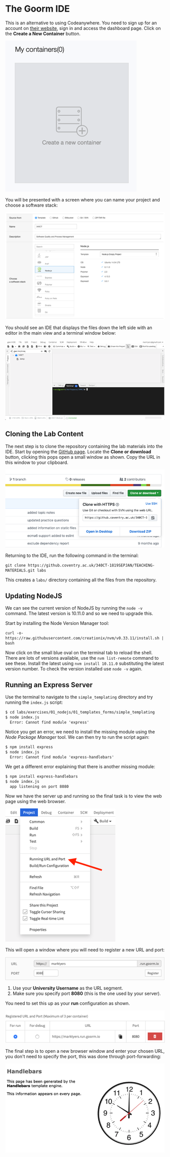 
# The Goorm IDE

This is an alternative to using Codeanywhere. You need to sign up for an account on [their website](https://ide.goorm.io/), sign in and access the dashboard page. Click on the **Create a New Container** button.

![Create a New Container](exercises/.images/goorm01.png)

You will be presented with a screen where you can name your project and choose a software stack:

![Create a New Container](exercises/.images/goorm02.png)

You should see an IDE that displays the files down the left side with an editor in the main view and a terminal window below:

![Create a New Container](exercises/.images/goorm03.png)

## Cloning the Lab Content

The next step is to clone the repository containing the lab materials into the IDE. Start by opening the [GitHub page](https://github.coventry.ac.uk/340CT-1819SEPJAN/TEACHING-MATERIALS). Locate the **Clone or download** button, clicking this pops open a small window as shown. Copy the URL in this window to your clipboard.

![Create a New Container](exercises/.images/github01.png)

Returning to the IDE, run the following command in the terminal:

```shell
git clone https://github.coventry.ac.uk/340CT-1819SEPJAN/TEACHING-MATERIALS.git labs
```

This creates a `labs/` directory containing all the files from the repository.

## Updating NodeJS

We can see the current version of NodeJS by running the `node -v` command. The latest version is 10.11.0 and so we need to upgrade this.

Start by installing the Node Version Manager tool:

```shell
curl -o- https://raw.githubusercontent.com/creationix/nvm/v0.33.11/install.sh | bash
```

Now click on the small blue oval on the terminal tab to reload the shell. There are lots of versions available, use the `nvm list-remote` command to see these. Install the latest using `nvm install 10.11.0` substituting the latest version number. To check the version installed use `node -v` again.

## Running an Express Server

Use the terminal to navigate to the `simple_templating` directory and try running the `index.js` script:

```shell
$ cd labs/exercises/01_nodejs/01_templates_forms/simple_templating
$ node index.js
  Error: Cannot find module 'express'
```

Notice you get an error, we need to install the missing module using the _Node Package Manager_ tool. We can then try to run the script again:

```shell
$ npm install express
$ node index.js
  Error: Cannot find module 'express-handlebars'
```

We get a different error explaining that there is another missing module:

```shell
$ npm install express-handlebars
$ node index.js
  app listening on port 8080
```

Now we have the server up and running so the final task is to view the web page using the web browser.

![Setting up a URL and port](exercises/.images/goorm04.png)

This will open a window where you will need to register a new URL and port:

![Setting up a URL and port](exercises/.images/goorm05.png)

1. Use your **University Username** as the URL segment.
2. Make sure you specify port **8080** (this is the one used by your server).

You need to set this up as your **run** configuration as shown.

![Setting up a URL and port](exercises/.images/goorm06.png)

The final step is to open a new browser window and enter your chosen URL, you don't need to specify the port, this was done through port-forwarding:

![Setting up a URL and port](exercises/.images/simple_template.png)

